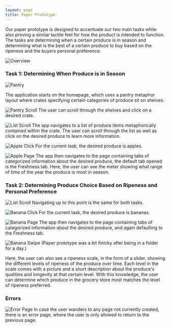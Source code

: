 ```yaml
---
layout: page
title: Paper Prototype
---
```


Our paper prototype is designed to accentuate our two main tasks while also proving a similar tactile feel for how the product is intended to function. The tasks are determining when a certain produce is in season and determining what is the best of a certain produce to buy based on the ripeness and the buyers personal preference.

![Overview](/sousshopper/img/PaperPrototype/overview.jpg)

### Task 1: Determining When Produce is in Season
![Pantry](/sousshopper/img/PaperPrototype/pantry_page.jpg)

The application starts on the homepage, which uses a pantry metaphor layout where crates specifying certain categories of produce sit on shelves.

![Pantry Scroll](/sousshopper/img/PaperPrototype/pantry_swipe.gif)
The user can scroll through the shelves and click on a desired crate.

![List Scroll](/sousshopper/img/PaperPrototype/list_swipe.gif)
The app navigates to a list of produce items metaphorically contained within the crate. The user can scroll through the list as well as click on the desired produce to learn more information.

![Apple Click](/sousshopper/img/PaperPrototype/apple_click.jpg)
For the current task, the desired produce is apples.

![Apple Page](/sousshopper/img/PaperPrototype/apple_page.jpg)
The app then navigates to the page containing tabs of categorized information about the desired produce, the default tab opened is the Freshness tab. Here, the user can see the meter showing what range of time of the year the produce is most in season.

### Task 2: Determining Produce Choice Based on Ripeness and Personal Preference
![List Scroll](/sousshopper/img/PaperPrototype/list_swipe.gif)
Navigating up to this point is the same for both tasks.

![Banana Click](/sousshopper/img/PaperPrototype/banana_click.jpg)
For the current task, the desired produce is bananas.

![Banana Page](/sousshopper/img/PaperPrototype/banana_page.jpg)
The app then navigates to the page containing tabs of categorized information about the desired produce, and again defaulting to the Freshness tab.

![Banana Swipe](/sousshopper/img/PaperPrototype/ripe_swipe.gif)
(Paper prototype was a bit finicky after being in a folder for a day.)

Here, the user can also see a ripeness scale, in the form of a slider, showing the different levels of ripeness of the produce over time. Each level in the scale comes with a picture and a short description about the produce's qualities and longevity at that certain level. With this knowledge, the user can determine which produce in the grocery store most matches the level of ripeness preferred.

### Errors
![Error Page](/sousshopper/img/PaperPrototype/error_page.jpg)
In case the user wanders to any page not currently created, there is an error page, where the user is only allowed to return to the previous page.
